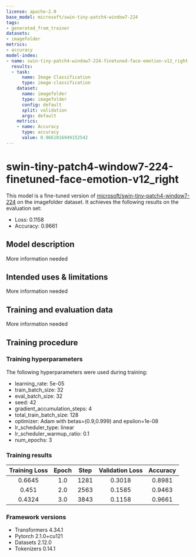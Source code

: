 ```yaml
---
license: apache-2.0
base_model: microsoft/swin-tiny-patch4-window7-224
tags:
- generated_from_trainer
datasets:
- imagefolder
metrics:
- accuracy
model-index:
- name: swin-tiny-patch4-window7-224-finetuned-face-emotion-v12_right
  results:
  - task:
      name: Image Classification
      type: image-classification
    dataset:
      name: imagefolder
      type: imagefolder
      config: default
      split: validation
      args: default
    metrics:
    - name: Accuracy
      type: accuracy
      value: 0.9661016949152542
---
```


<!-- This model card has been generated automatically according to the information the Trainer had access to. You
should probably proofread and complete it, then remove this comment. -->

# swin-tiny-patch4-window7-224-finetuned-face-emotion-v12_right

This model is a fine-tuned version of [microsoft/swin-tiny-patch4-window7-224](https://huggingface.co/microsoft/swin-tiny-patch4-window7-224) on the imagefolder dataset.
It achieves the following results on the evaluation set:
- Loss: 0.1158
- Accuracy: 0.9661

## Model description

More information needed

## Intended uses & limitations

More information needed

## Training and evaluation data

More information needed

## Training procedure

### Training hyperparameters

The following hyperparameters were used during training:
- learning_rate: 5e-05
- train_batch_size: 32
- eval_batch_size: 32
- seed: 42
- gradient_accumulation_steps: 4
- total_train_batch_size: 128
- optimizer: Adam with betas=(0.9,0.999) and epsilon=1e-08
- lr_scheduler_type: linear
- lr_scheduler_warmup_ratio: 0.1
- num_epochs: 3

### Training results

| Training Loss | Epoch | Step | Validation Loss | Accuracy |
|:-------------:|:-----:|:----:|:---------------:|:--------:|
| 0.6645        | 1.0   | 1281 | 0.3018          | 0.8981   |
| 0.451         | 2.0   | 2563 | 0.1585          | 0.9463   |
| 0.4324        | 3.0   | 3843 | 0.1158          | 0.9661   |


### Framework versions

- Transformers 4.34.1
- Pytorch 2.1.0+cu121
- Datasets 2.12.0
- Tokenizers 0.14.1
